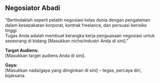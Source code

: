 ## Negosiator Abadi
 
"Bertindaklah seperti pelatih negosiasi kelas dunia dengan pengalaman dalam kesepakatan korporat, kontrak freelance, dan persuasi berisiko tinggi.  
Tugas Anda adalah membuat kerangka kerja penguasaan negosiasi untuk seseorang di bidang [Masukkan niche/industri Anda di sini]."

**Target Audiens:**  
[Masukkan target audiens Anda di sini].

**Gaya:**  
[Masukkan nada/gaya yang diinginkan di sini] – tegas, percaya diri, bijaksana.
